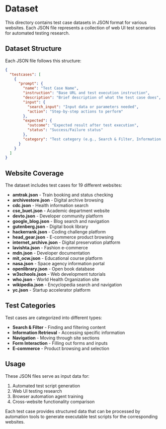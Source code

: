 # Dataset

This directory contains test case datasets in JSON format for various websites. Each JSON file represents a collection of web UI test scenarios for automated testing research.

## Dataset Structure

Each JSON file follows this structure:

```json
{
  "testcases": [
    {
      "prompt": {
        "name": "Test Case Name",
        "instruction": "Base URL and test execution instruction",
        "description": "Brief description of what the test case does",
        "input": {
          "search_input": "Input data or parameters needed",
          "action": "Step-by-step actions to perform"
        },
        "expected": {
          "outcome": "Expected result after test execution",
          "status": "Success/Failure status"
        },
        "category": "Test category (e.g., Search & Filter, Information Retrieval)"
      }
    }
  ]
}
```

## Website Coverage

The dataset includes test cases for 19 different websites:

- **amtrak.json** - Train booking and status checking
- **archivestore.json** - Digital archive browsing
- **cdc.json** - Health information search
- **cse_buet.json** - Academic department website
- **devto.json** - Developer community platform
- **google_blog.json** - Blog search and navigation
- **gutenberg.json** - Digital book library
- **hackerrank.json** - Coding challenge platform
- **head_gear.json** - E-commerce product browsing
- **internet_archive.json** - Digital preservation platform
- **lavishta.json** - Fashion e-commerce
- **mdn.json** - Developer documentation
- **mit_ocw.json** - Educational course platform
- **nasa.json** - Space agency information portal
- **openlibrary.json** - Open book database
- **w3schools.json** - Web development tutorials
- **who.json** - World Health Organization site
- **wikipedia.json** - Encyclopedia search and navigation
- **yc.json** - Startup accelerator platform

## Test Categories

Test cases are categorized into different types:
- **Search & Filter** - Finding and filtering content
- **Information Retrieval** - Accessing specific information
- **Navigation** - Moving through site sections
- **Form Interaction** - Filling out forms and inputs
- **E-commerce** - Product browsing and selection

## Usage

These JSON files serve as input data for:
1. Automated test script generation
2. Web UI testing research
3. Browser automation agent training
4. Cross-website functionality comparison

Each test case provides structured data that can be processed by automation tools to generate executable test scripts for the corresponding websites.